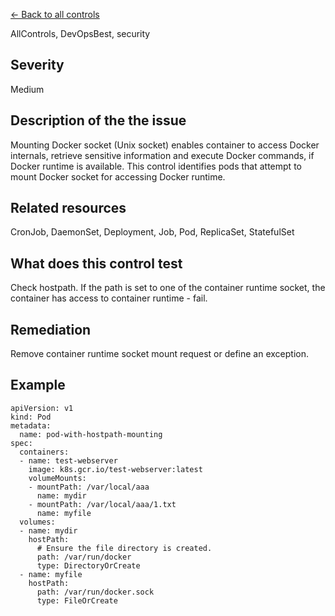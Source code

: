 [← Back to all controls](index.md)


AllControls, DevOpsBest, security

## Severity

Medium

## Description of the the issue

Mounting Docker socket (Unix socket) enables container to access Docker internals, retrieve sensitive information and execute Docker commands, if Docker runtime is available. This control identifies pods that attempt to mount Docker socket for accessing Docker runtime.

## Related resources

CronJob, DaemonSet, Deployment, Job, Pod, ReplicaSet, StatefulSet

## What does this control test

Check hostpath. If the path is set to one of the container runtime socket, the container has access to container runtime - fail.

## Remediation

Remove container runtime socket mount request or define an exception.

## Example

```
apiVersion: v1
kind: Pod
metadata:
  name: pod-with-hostpath-mounting
spec:
  containers:
  - name: test-webserver
    image: k8s.gcr.io/test-webserver:latest
    volumeMounts:
    - mountPath: /var/local/aaa
      name: mydir
    - mountPath: /var/local/aaa/1.txt
      name: myfile
  volumes:
  - name: mydir
    hostPath:
      # Ensure the file directory is created.
      path: /var/run/docker
      type: DirectoryOrCreate
  - name: myfile
    hostPath:
      path: /var/run/docker.sock
      type: FileOrCreate

```
